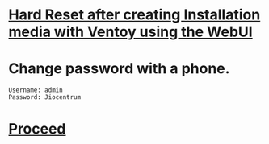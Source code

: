 # [Hard Reset after creating Installation media with Ventoy using the WebUI](http://192.168.29.1/platform.cgi)
# Change password with a phone.
```
Username: admin
Password: Jiocentrum
```
# [Proceed](https://github.com/hookstdev/OmniGuides/blob/omni/OS/Windows.md)
